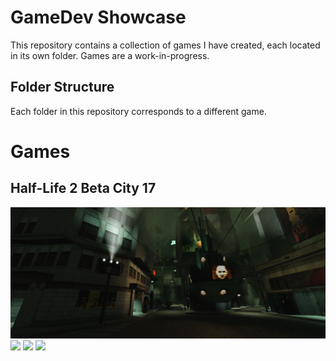 # GameDev Showcase

This repository contains a collection of games I have created, each located in its own folder. Games are a work-in-progress.

## Folder Structure

Each folder in this repository corresponds to a different game.

# Games

## Half-Life 2 Beta City 17

![](/Half-Life_2_Beta_City_17/img/Screenshot_2023-10-23_171928.png)
![](/Half-Life_2_Beta_City_17/img/Screenshot_2023-10-23_172314.png)
![](/Half-Life_2_Beta_City_17/img/Screenshot_2023-10-23_172050.png)
![](/Half-Life_2_Beta_City_17/img/Screenshot_2023-10-23_172050.png)
